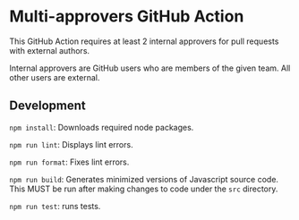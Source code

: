 # Multi-approvers GitHub Action

This GitHub Action requires at least 2 internal approvers for pull requests with
external authors.

Internal approvers are GitHub users who are members of the given team. All other
users are external.

## Development

`npm install`: Downloads required node packages.

`npm run lint`: Displays lint errors.

`npm run format`: Fixes lint errors.

`npm run build`: Generates minimized versions of Javascript source code.
This MUST be run after making changes to code under the `src` directory.

`npm run test`: runs tests.
